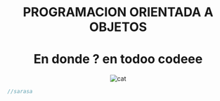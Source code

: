 <h1 align="center"> PROGRAMACION ORIENTADA A OBJETOS </h1>

<h1 align="center"> En donde ? en todoo codeee </h1>

<p align="center">
  <img src="https://github-production-user-asset-6210df.s3.amazonaws.com/100500003/268323762-7a016ddf-14cc-4946-84c6-c8a254a18b31.png" alt="cat">
</p>

  
```pas 
//sarasa
```
